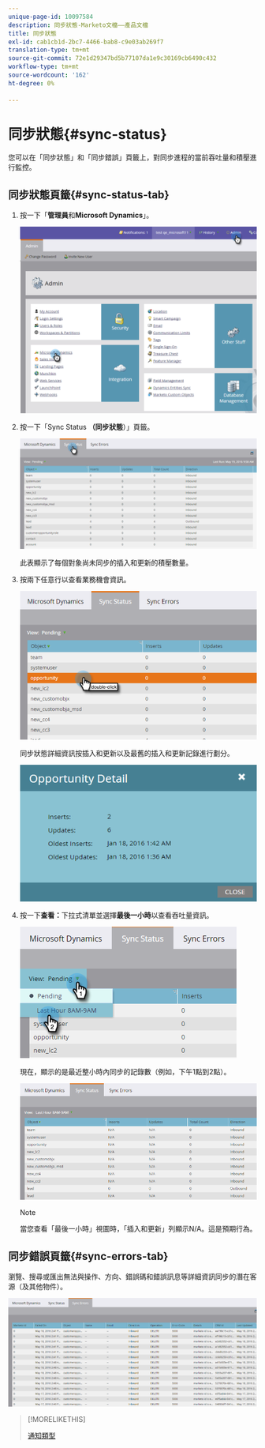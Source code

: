 ```yaml
---
unique-page-id: 10097584
description: 同步狀態-Marketo文檔——產品文檔
title: 同步狀態
exl-id: cab1cb1d-2bc7-4466-bab8-c9e03ab269f7
translation-type: tm+mt
source-git-commit: 72e1d29347bd5b77107da1e9c30169cb6490c432
workflow-type: tm+mt
source-wordcount: '162'
ht-degree: 0%

---
```


# 同步狀態{#sync-status}

您可以在「同步狀態」和「同步錯誤」頁籤上，對同步進程的當前吞吐量和積壓進行監控。

## 同步狀態頁籤{#sync-status-tab}

1. 按一下「**管理員**&#x200B;和&#x200B;**Microsoft Dynamics**」。

   ![](assets/image2016-1-20-11-3a34-3a14.png)

1. 按一下「Sync Status **（同步狀態**）」頁籤。

   ![](assets/image2016-5-19-10-3a1-3a11.png)

   此表顯示了每個對象尚未同步的插入和更新的積壓數量。

1. 按兩下任意行以查看業務機會資訊。

   ![](assets/image2016-5-19-10-3a3-3a21.png)

   同步狀態詳細資訊按插入和更新以及最舊的插入和更新記錄進行劃分。

   ![](assets/image2016-1-22-10-3a51-3a10.png)

1. 按一下&#x200B;**查看：**&#x200B;下拉式清單並選擇&#x200B;**最後一小時**&#x200B;以查看吞吐量資訊。

   ![](assets/image2016-5-19-10-3a20-3a7.png)

   現在，顯示的是最近整小時內同步的記錄數（例如，下午1點到2點）。

   ![](assets/image2016-5-19-10-3a22-3a15.png)

   >[!NOTE]
   >
   >當您查看「最後一小時」視圖時，「插入和更新」列顯示N/A。這是預期行為。

## 同步錯誤頁籤{#sync-errors-tab}

瀏覽、搜尋或匯出無法與操作、方向、錯誤碼和錯誤訊息等詳細資訊同步的潛在客源（及其他物件）。

![](assets/image2016-5-19-10-3a26-3a35.png)

>[!MORELIKETHIS]
>
>[通知類型](/help/marketo/product-docs/core-marketo-concepts/miscellaneous/understanding-notifications/notification-types.md)
